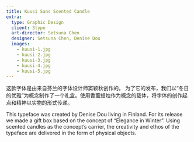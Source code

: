 ```yaml
---
title: Kuusi Sans Scented Candle
extra:
  type: Graphic Design
  client: 3type
  art-director: Setsuna Chen
  designer: Setsuna Chen, Denise Dou
  images:
    - kuusi-1.jpg
    - kuusi-2.jpg
    - kuusi-3.jpg
    - kuusi-4.jpg
    - kuusi-5.jpg
---
```


这款字体是由来自芬兰的字体设计师窦颖秋创作的。 为了它的发布，我们以“冬日的优雅”为概念制作了一个礼盒。使用香薰蜡烛作为概念的载体，将字体的创作起点和精神以实物的形式传递。

This typeface was created by Denise Dou living in Finland. For its release we made a gift box based on the concept of “Elegance in Winter”. Using scented candles as the concept’s carrier, the creativity and ethos of the typeface are delivered in the form of physical objects.

